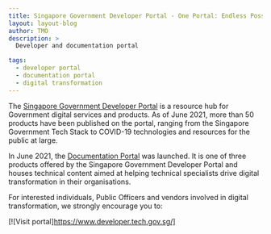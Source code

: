 ```yaml
---
title: Singapore Government Developer Portal - One Portal: Endless Possibilities
layout: layout-blog
author: TMO
description: >
  Developer and documentation portal

tags:
  - developer portal
  - documentation portal
  - digital transformation
---
```


The [Singapore Government Developer Portal](https://www.developer.tech.gov.sg) is a resource hub for Government digital services and products. As of June 2021, more than
50 products have been published on the portal, ranging from the Singapore Government Tech Stack to COVID-19 technologies and
resources for the public at large.

In June 2021, the [Documentation Portal](https://docs.tech.gov.sg) was launched. It is one of three products offered by the Singapore Government Developer Portal
and houses technical content aimed at helping technical specialists drive digital transformation in their organisations.

For interested individuals, Public Officers and vendors involved in digital transformation, we strongly encourage you to:

[![Visit portal]https://www.developer.tech.gov.sg/]
